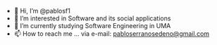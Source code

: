 - 👋 Hi, I’m @pablosf1
- 👀 I’m interested in Software and its social applications
- 🌱 I’m currently studying Software Engineering in UMA
- 📫 How to reach me ... via e-mail: pabloserranosedeno@gmail.com

<!---
pablosf1/pablosf1 is a ✨ special ✨ repository because its `README.md` (this file) appears on your GitHub profile.
You can click the Preview link to take a look at your changes.
--->
